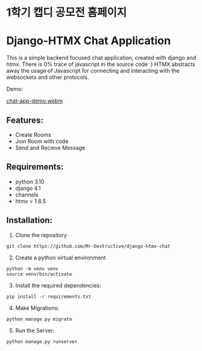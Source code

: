 # 1학기 캡디 공모전 홈페이지


# Django-HTMX Chat Application

This is a simple backend focused chat application, created with django and htmx. There is 0% trace of javascript in the source code :) 
HTMX abstracts away the usage of Javascript for connecting and interacting with the websockets and other protocols.

Demo:

[chat-app-demo.webm](https://user-images.githubusercontent.com/40317114/217275886-4334ed5a-689d-4c48-8898-b9871398b7ce.webm)


## Features:

- Create Rooms
- Join Room with code
- Send and Recieve Message

## Requirements:

- python 3.10
- django 4.1
- channels
- htmx > 1.8.5

## Installation:

1. Clone the repository

```
git clone https://github.com/Mr-Destructive/django-htmx-chat
```

2. Create a python virtual environment

```
python -m venv venv
source venv/bin/activate
```

3. Install the required dependencies:

```
pip install -r requirements.txt
```

4. Make Migrations:

```
python manage.py migrate
```

5. Run the Server:

```
python manage.py runserver
```

